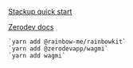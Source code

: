 [Stackup quick start](https://docs.stackup.sh/docs/guides/quickstart)

[Zerodev docs](https://docs.zerodev.app/)

    `yarn add @rainbow-me/rainbowkit`
    `yarn add @zerodevapp/wagmi`
    `yarn add wagmi`
